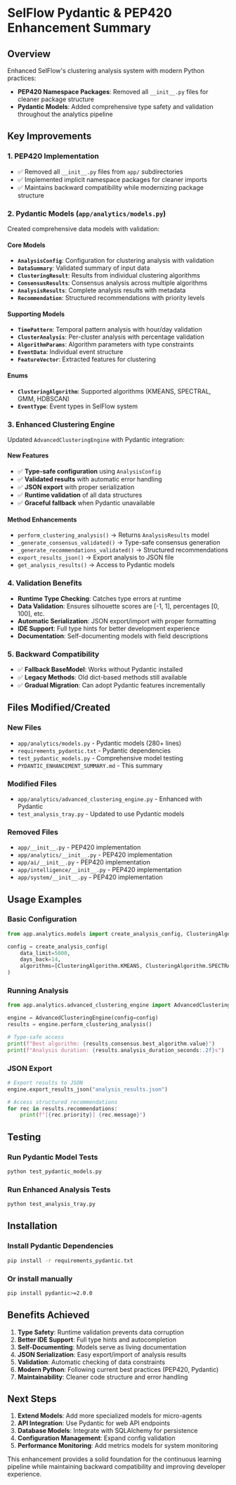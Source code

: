 # SelFlow Pydantic & PEP420 Enhancement Summary

## Overview
Enhanced SelFlow's clustering analysis system with modern Python practices:
- **PEP420 Namespace Packages**: Removed all `__init__.py` files for cleaner package structure
- **Pydantic Models**: Added comprehensive type safety and validation throughout the analytics pipeline

## Key Improvements

### 1. PEP420 Implementation
- ✅ Removed all `__init__.py` files from `app/` subdirectories
- ✅ Implemented implicit namespace packages for cleaner imports
- ✅ Maintains backward compatibility while modernizing package structure

### 2. Pydantic Models (`app/analytics/models.py`)
Created comprehensive data models with validation:

#### Core Models
- **`AnalysisConfig`**: Configuration for clustering analysis with validation
- **`DataSummary`**: Validated summary of input data
- **`ClusteringResult`**: Results from individual clustering algorithms
- **`ConsensusResults`**: Consensus analysis across multiple algorithms
- **`AnalysisResults`**: Complete analysis results with metadata
- **`Recommendation`**: Structured recommendations with priority levels

#### Supporting Models
- **`TimePattern`**: Temporal pattern analysis with hour/day validation
- **`ClusterAnalysis`**: Per-cluster analysis with percentage validation
- **`AlgorithmParams`**: Algorithm parameters with type constraints
- **`EventData`**: Individual event structure
- **`FeatureVector`**: Extracted features for clustering

#### Enums
- **`ClusteringAlgorithm`**: Supported algorithms (KMEANS, SPECTRAL, GMM, HDBSCAN)
- **`EventType`**: Event types in SelFlow system

### 3. Enhanced Clustering Engine
Updated `AdvancedClusteringEngine` with Pydantic integration:

#### New Features
- ✅ **Type-safe configuration** using `AnalysisConfig`
- ✅ **Validated results** with automatic error handling
- ✅ **JSON export** with proper serialization
- ✅ **Runtime validation** of all data structures
- ✅ **Graceful fallback** when Pydantic unavailable

#### Method Enhancements
- `perform_clustering_analysis()` → Returns `AnalysisResults` model
- `_generate_consensus_validated()` → Type-safe consensus generation
- `_generate_recommendations_validated()` → Structured recommendations
- `export_results_json()` → Export analysis to JSON file
- `get_analysis_results()` → Access to Pydantic models

### 4. Validation Benefits
- **Runtime Type Checking**: Catches type errors at runtime
- **Data Validation**: Ensures silhouette scores are [-1, 1], percentages [0, 100], etc.
- **Automatic Serialization**: JSON export/import with proper formatting
- **IDE Support**: Full type hints for better development experience
- **Documentation**: Self-documenting models with field descriptions

### 5. Backward Compatibility
- ✅ **Fallback BaseModel**: Works without Pydantic installed
- ✅ **Legacy Methods**: Old dict-based methods still available
- ✅ **Gradual Migration**: Can adopt Pydantic features incrementally

## Files Modified/Created

### New Files
- `app/analytics/models.py` - Pydantic models (280+ lines)
- `requirements_pydantic.txt` - Pydantic dependencies
- `test_pydantic_models.py` - Comprehensive model testing
- `PYDANTIC_ENHANCEMENT_SUMMARY.md` - This summary

### Modified Files
- `app/analytics/advanced_clustering_engine.py` - Enhanced with Pydantic
- `test_analysis_tray.py` - Updated to use Pydantic models

### Removed Files
- `app/__init__.py` - PEP420 implementation
- `app/analytics/__init__.py` - PEP420 implementation  
- `app/ai/__init__.py` - PEP420 implementation
- `app/intelligence/__init__.py` - PEP420 implementation
- `app/system/__init__.py` - PEP420 implementation

## Usage Examples

### Basic Configuration
```python
from app.analytics.models import create_analysis_config, ClusteringAlgorithm

config = create_analysis_config(
    data_limit=5000,
    days_back=14,
    algorithms=[ClusteringAlgorithm.KMEANS, ClusteringAlgorithm.SPECTRAL]
)
```

### Running Analysis
```python
from app.analytics.advanced_clustering_engine import AdvancedClusteringEngine

engine = AdvancedClusteringEngine(config=config)
results = engine.perform_clustering_analysis()

# Type-safe access
print(f"Best algorithm: {results.consensus.best_algorithm.value}")
print(f"Analysis duration: {results.analysis_duration_seconds:.2f}s")
```

### JSON Export
```python
# Export results to JSON
engine.export_results_json("analysis_results.json")

# Access structured recommendations
for rec in results.recommendations:
    print(f"[{rec.priority}] {rec.message}")
```

## Testing

### Run Pydantic Model Tests
```bash
python test_pydantic_models.py
```

### Run Enhanced Analysis Tests
```bash
python test_analysis_tray.py
```

## Installation

### Install Pydantic Dependencies
```bash
pip install -r requirements_pydantic.txt
```

### Or install manually
```bash
pip install pydantic>=2.0.0
```

## Benefits Achieved

1. **Type Safety**: Runtime validation prevents data corruption
2. **Better IDE Support**: Full type hints and autocompletion
3. **Self-Documenting**: Models serve as living documentation
4. **JSON Serialization**: Easy export/import of analysis results
5. **Validation**: Automatic checking of data constraints
6. **Modern Python**: Following current best practices (PEP420, Pydantic)
7. **Maintainability**: Cleaner code structure and error handling

## Next Steps

1. **Extend Models**: Add more specialized models for micro-agents
2. **API Integration**: Use Pydantic for web API endpoints
3. **Database Models**: Integrate with SQLAlchemy for persistence
4. **Configuration Management**: Expand config validation
5. **Performance Monitoring**: Add metrics models for system monitoring

This enhancement provides a solid foundation for the continuous learning pipeline while maintaining backward compatibility and improving developer experience. 